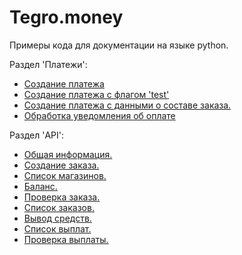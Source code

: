 
# Tegro.money

Примеры кода для документации на языке python.

Раздел 'Платежи':
- [Создание платежа]('/python_examples/payments/creating_payment.py')
- [Создание платежа с флагом 'test']('/python_examples/payments/creating_test_payment.py')
- [Создание платежа с данными о составе заказа.]('/python_examples/payments/creating_payment_with_receipt.py')
- [Обработка уведомления об оплате]('/python_examples/payments/payment_notification.py')

Раздел 'API':
- [Общая информация.]('/python_examples/api/common_information.py')
- [Создание заказа.]('/python_examples/api/create_order.py')
- [Список магазинов.]('/python_examples/api/get_shops.py')
- [Баланс.]('/python_examples/api/get_balance.py')
- [Проверка заказа.]('/python_examples/api/check_order.py')
- [Список заказов.]('/python_examples/api/get_orders.py')
- [Вывод средств.]('/python_examples/api/create_withdrawal.py')
- [Список выплат.]('/python_examples/api/get_withdrawals.py')
- [Проверка выплаты.]('/python_examples/api/check_withdrawal.py')